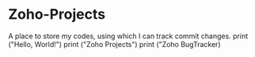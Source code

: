 # Zoho-Projects
A place to store my codes, using which I can track commit changes.
print ("Hello, World!")
print ("Zoho Projects")
print ("Zoho BugTracker)
